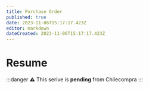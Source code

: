 ```yaml
---
title: Purchase Order
published: true
date: 2023-11-06T15:17:17.423Z
editor: markdown
dateCreated: 2023-11-06T15:17:17.423Z
---
```


# Resume

:::danger
⚠️ This serive is **pending** from Chilecompra
:::
